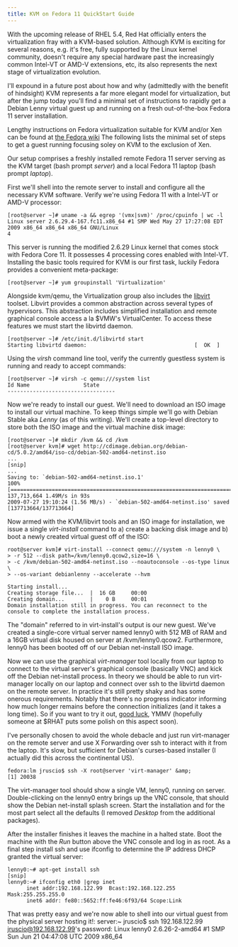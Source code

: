 ```yaml
---
title: KVM on Fedora 11 QuickStart Guide
---
```

With the upcoming release of RHEL 5.4, Red Hat officially enters the
virtualization fray with a KVM-based solution. Although KVM is exciting for
several reasons, e.g. it's free, fully supported by the Linux kernel community,
doesn't require any special hardware past the increasingly common Intel-VT or
AMD-V extensions, etc, its also represents the next stage of virtualization evolution.

I'll expound in a future post about how and why (admittedly with the benefit of
hindsight) KVM represents a far more elegant model for virtualization, but
after the jump today you'll find a minimal set of instructions to rapidly get a
Debian Lenny virtual guest up and running on a fresh out-of-the-box Fedora 11
server installation.

Lengthy instructions on Fedora virtualization suitable for KVM and/or Xen can
be found at
[the Fedora wiki](http://fedoraproject.org/wiki/Virtualization_Quick_Start#Using_virtualization_on_fedora)
The following lists the minimal set of steps to get a guest running focusing
soley on KVM to the exclusion of Xen.

Our setup comprises a freshly installed remote Fedora 11 server serving as the
KVM target (bash prompt _server_) and a local Fedora 11 laptop (bash prompt _laptop_).

First we'll shell into the remote server to install and configure all the
necessary KVM software. Verify we're using Fedora 11 with a Intel-VT or AMD-V
processor:

    [root@server ~]# uname -a && egrep '(vmx|svm)' /proc/cpuinfo | wc -l
    Linux server 2.6.29.4-167.fc11.x86_64 #1 SMP Wed May 27 17:27:08 EDT 2009 x86_64 x86_64 x86_64 GNU/Linux
    4

This server is running the modified 2.6.29 Linux kernel that comes stock with
Fedora Core 11. It possesses 4 processing cores enabled with Intel-VT. Installing
the basic tools required for KVM is our first task, luckily Fedora provides a
convenient meta-package:

    [root@server ~]# yum groupinstall 'Virtualization'

Alongside kvm/qemu, the Virtualization group also includes the
[libvirt](http://libvirt.org/) toolset. Libvirt provides a common abstraction
across several types of hypervisors. This abstraction includes simplified
installation and remote graphical console access a la $VMW's VirtualCenter. To
access these features we must start the libvirtd daemon.

    [root@server ~]# /etc/init.d/libvirtd start
    Starting libvirtd daemon:                                  [  OK  ]

Using the _virsh_ command line tool, verify the currently guestless system is
running and ready to accept commands:

    [root@server ~]# virsh -c qemu:///system list
    Id Name                 State
    ----------------------------------

Now we're ready to install our guest. We'll need to download an ISO image to
install our virtual machine. To keep things simple we'll go with Debian Stable
aka _Lenny_ (as of this writing). We'll create a top-level directory to store
both the ISO image and the virtual machine disk image:

    [root@server ~]# mkdir /kvm && cd /kvm
    [root@server kvm]# wget http://cdimage.debian.org/debian-cd/5.0.2/amd64/iso-cd/debian-502-amd64-netinst.iso
    ...
    [snip]
    ...
    Saving to: `debian-502-amd64-netinst.iso.1'
    100%[==================================================================================================>] 137,713,664 1.49M/s in 93s
    2009-07-27 19:10:24 (1.56 MB/s) - `debian-502-amd64-netinst.iso' saved [137713664/137713664]

Now armed with the KVM/libvirt tools and an ISO image for installation, we issue
a single _virt-install_ command to a) create a backing disk image and b) boot
a newly created virtual guest off of the ISO:

    root@server kvm]# virt-install --connect qemu:///system -n lenny0 \
    > -r 512 --disk path=/kvm/lenny0.qcow2,size=16 \
    > -c /kvm/debian-502-amd64-netinst.iso --noautoconsole --os-type linux \
    > --os-variant debianlenny --accelerate --hvm

    Starting install...
    Creating storage file...  |  16 GB     00:00
    Creating domain...        |    0 B     00:01
    Domain installation still in progress. You can reconnect to the console to complete the installation process.

The "domain" referred to in virt-install's output is our new guest. We've
created a single-core virtual server named lenny0 with 512 MB of RAM and a 16GB
virtual disk housed on server at /kvm/lenny0.qcow2. Furthermore, lenny0 has been
booted off of our Debian net-install ISO image.

Now we can use the graphical _virt-manager_ tool locally from our laptop to
connect to the virtual server's graphical console (basically VNC) and kick off
the Debian net-install process. In theory we should be able to run virt-manager
locally on our laptop and connect over ssh to the libvirtd daemon on the remote
server. In practice it's still pretty shaky and has some onerous requirements.
Notably that there's no progress indicator informing how much longer remains
before the connection initializes (and it takes a long time). So if you want
to try it out, [good luck](http://virt-manager.org/page/RemoteSSH"), YMMV
(hopefully someone at $RHAT puts some polish on this aspect soon).

I've personally chosen to avoid the whole debacle and just run virt-manager on
the remote server and use X Forwarding over ssh to interact with it from the
laptop. It's slow, but sufficient for Debian's curses-based installer
(I actually did this across the continental US).

    fedora:lm jruscio$ ssh -X root@server 'virt-manager' &amp;
    [1] 20038

The virt-manager tool should show a single VM, lenny0, running on server.
Double-clicking on the lenny0 entry brings up the VNC console, that should show
the Debian net-install splash screen. Start the installation and for the most
part select all the defaults (I removed _Desktop_ from the additional packages).

After the installer finishes it leaves the machine in a halted state. Boot the
machine with the _Run_ button above the VNC console and log in as root. As a
final step install ssh and use ifconfig to determine the IP address DHCP granted
the virtual server:

    lenny0:~# apt-get install ssh
    [snip]
    lenny0:~# ifconfig eth0 |grep inet
	      inet addr:192.168.122.99  Bcast:192.168.122.255  Mask:255.255.255.0
	      inet6 addr: fe80::5652:ff:fe46:6f93/64 Scope:Link

That was pretty easy and we're now able to shell into our virtual guest from
the physical server hosting it!:
    server:~ jruscio$ ssh 192.168.122.99
    jruscio@192.168.122.99's password:
    Linux lenny0 2.6.26-2-amd64 #1 SMP Sun Jun 21 04:47:08 UTC 2009 x86_64
